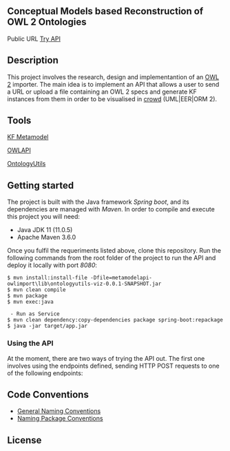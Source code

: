 ## Conceptual Models based Reconstruction of OWL 2 Ontologies

Public URL [Try API](http://crowd.fi.uncoma.edu.ar/crowd2-metamodel/metamodelapi-owlimport/src/web/index.html)

## Description
This project involves the research, design and implementantion of an [OWL 2](https://www.w3.org/TR/2012/REC-owl2-xml-serialization-20121211/) importer.
The main idea is to implement an API that allows a user to send a URL or upload a file containing an OWL 2 specs 
and generate KF instances from them in order to be visualised in [crowd](http://crowd.fi.uncoma.edu.ar) (UML|EER|ORM 2).

## Tools
[KF Metamodel](https://www.sciencedirect.com/science/article/abs/pii/S0169023X1500049X)

[OWLAPI](https://github.com/owlcs/owlapi)

[OntologyUtils](https://bitbucket.org/gilia/ontologyutils-viz/)


## Getting started
The project is built with the Java framework *Spring boot*, and its dependencies are managed with *Maven*. In order to compile and execute this project you will need:
- Java JDK 11 (11.0.5)
- Apache Maven 3.6.0

Once you fulfil the requeriments listed above, clone this repository. Run the following commands from the root folder of the project to run the API and deploy it locally with port *8080*:
```
$ mvn install:install-file -Dfile=metamodelapi-owlimport\lib\ontologyutils-viz-0.0.1-SNAPSHOT.jar
$ mvn clean compile
$ mvn package
$ mvn exec:java

 - Run as Service
$ mvn clean dependency:copy-dependencies package spring-boot:repackage
$ java -jar target/app.jar 
```

### Using the API
At the moment, there are two ways of trying the API out. The first one involves using the endpoints defined, sending HTTP POST requests to one of the following endpoints:


## Code Conventions
- [General Naming Conventions](https://www.oracle.com/technetwork/java/codeconventions-135099.html)
- [Naming Package Conventions](https://docs.oracle.com/javase/tutorial/java/package/namingpkgs.html)

## License
